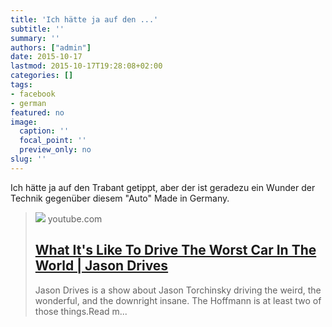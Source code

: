 ```yaml
---
title: 'Ich hätte ja auf den ...'
subtitle: ''
summary: ''
authors: ["admin"]
date: 2015-10-17
lastmod: 2015-10-17T19:28:08+02:00
categories: []
tags:
- facebook
- german
featured: no
image:
  caption: ''
  focal_point: ''
  preview_only: no
slug: ''
---
```

Ich hätte ja auf den Trabant getippt, aber der ist geradezu ein Wunder der Technik gegenüber diesem "Auto" Made in Germany.
> [![](https://i.ytimg.com/vi/Y16ObVRvgOE/hqdefault.jpg)](https://www.youtube.com/watch?v=Y16ObVRvgOE)
> youtube.com
> ## [What It's Like To Drive The Worst Car In The World | Jason Drives](https://www.youtube.com/watch?v=Y16ObVRvgOE)
>
>Jason Drives is a show about Jason Torchinsky driving the weird, the wonderful, and the downright insane. The Hoffmann is at least two of those things.Read m...


